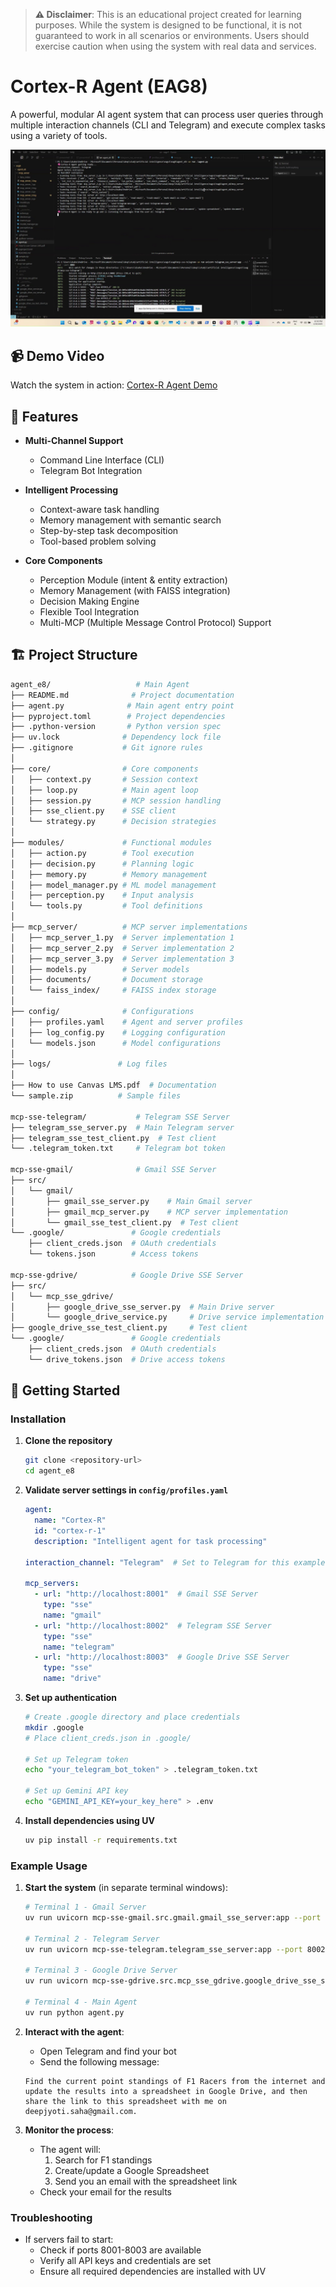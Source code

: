 > **⚠️ Disclaimer**: This is an educational project created for learning purposes. While the system is designed to be functional, it is not guaranteed to work in all scenarios or environments. Users should exercise caution when using the system with real data and services.

# Cortex-R Agent (EAG8)

A powerful, modular AI agent system that can process user queries through multiple interaction channels (CLI and Telegram) and execute complex tasks using a variety of tools.

![Cortex-R Agent Screenshot](agent_e8/s8-screenshot.png)

## 📹 Demo Video
Watch the system in action: [Cortex-R Agent Demo](https://youtu.be/your-video-id)

## 🌟 Features

- **Multi-Channel Support**
  - Command Line Interface (CLI)
  - Telegram Bot Integration
  
- **Intelligent Processing**
  - Context-aware task handling
  - Memory management with semantic search
  - Step-by-step task decomposition
  - Tool-based problem solving

- **Core Components**
  - Perception Module (intent & entity extraction)
  - Memory Management (with FAISS integration)
  - Decision Making Engine
  - Flexible Tool Integration
  - Multi-MCP (Multiple Message Control Protocol) Support

## 🏗️ Project Structure

```bash
agent_e8/                   # Main Agent
├── README.md              # Project documentation
├── agent.py              # Main agent entry point
├── pyproject.toml        # Project dependencies
├── .python-version       # Python version spec
├── uv.lock              # Dependency lock file
├── .gitignore           # Git ignore rules
│
├── core/                # Core components
│   ├── context.py       # Session context
│   ├── loop.py          # Main agent loop
│   ├── session.py       # MCP session handling
│   ├── sse_client.py    # SSE client
│   └── strategy.py      # Decision strategies
│
├── modules/             # Functional modules
│   ├── action.py        # Tool execution
│   ├── decision.py      # Planning logic
│   ├── memory.py        # Memory management
│   ├── model_manager.py # ML model management
│   ├── perception.py    # Input analysis
│   └── tools.py         # Tool definitions
│
├── mcp_server/          # MCP server implementations
│   ├── mcp_server_1.py  # Server implementation 1
│   ├── mcp_server_2.py  # Server implementation 2
│   ├── mcp_server_3.py  # Server implementation 3
│   ├── models.py        # Server models
│   ├── documents/       # Document storage
│   └── faiss_index/     # FAISS index storage
│
├── config/              # Configurations
│   ├── profiles.yaml    # Agent and server profiles
│   ├── log_config.py    # Logging configuration
│   └── models.json      # Model configurations
│
├── logs/               # Log files
│
├── How to use Canvas LMS.pdf  # Documentation
└── sample.zip          # Sample files

mcp-sse-telegram/           # Telegram SSE Server
├── telegram_sse_server.py  # Main Telegram server
├── telegram_sse_test_client.py  # Test client
└── .telegram_token.txt     # Telegram bot token

mcp-sse-gmail/              # Gmail SSE Server
├── src/
│   └── gmail/
│       ├── gmail_sse_server.py    # Main Gmail server
│       ├── gmail_mcp_server.py    # MCP server implementation
│       └── gmail_sse_test_client.py  # Test client
└── .google/               # Google credentials
    ├── client_creds.json  # OAuth credentials
    └── tokens.json        # Access tokens

mcp-sse-gdrive/            # Google Drive SSE Server
├── src/
│   └── mcp_sse_gdrive/
│       ├── google_drive_sse_server.py  # Main Drive server
│       └── google_drive_service.py     # Drive service implementation
├── google_drive_sse_test_client.py     # Test client
└── .google/               # Google credentials
    ├── client_creds.json  # OAuth credentials
    └── drive_tokens.json  # Drive access tokens
```

## 🚀 Getting Started

### Installation

1. **Clone the repository**
   ```bash
   git clone <repository-url>
   cd agent_e8
   ```

2. **Validate server settings in `config/profiles.yaml`**
   ```yaml
   agent:
     name: "Cortex-R"
     id: "cortex-r-1"
     description: "Intelligent agent for task processing"
   
   interaction_channel: "Telegram"  # Set to Telegram for this example
   
   mcp_servers:
     - url: "http://localhost:8001"  # Gmail SSE Server
       type: "sse"
       name: "gmail"
     - url: "http://localhost:8002"  # Telegram SSE Server
       type: "sse"
       name: "telegram"
     - url: "http://localhost:8003"  # Google Drive SSE Server
       type: "sse"
       name: "drive"
   ```

3. **Set up authentication**
   ```bash
   # Create .google directory and place credentials
   mkdir .google
   # Place client_creds.json in .google/
   
   # Set up Telegram token
   echo "your_telegram_bot_token" > .telegram_token.txt
   
   # Set up Gemini API key
   echo "GEMINI_API_KEY=your_key_here" > .env
   ```

4. **Install dependencies using UV**
   ```bash
   uv pip install -r requirements.txt
   ```

### Example Usage

1. **Start the system** (in separate terminal windows):
   ```bash
   # Terminal 1 - Gmail Server
   uv run uvicorn mcp-sse-gmail.src.gmail.gmail_sse_server:app --port 8001

   # Terminal 2 - Telegram Server
   uv run uvicorn mcp-sse-telegram.telegram_sse_server:app --port 8002

   # Terminal 3 - Google Drive Server
   uv run uvicorn mcp-sse-gdrive.src.mcp_sse_gdrive.google_drive_sse_server:app --port 8003

   # Terminal 4 - Main Agent
   uv run python agent.py
   ```

2. **Interact with the agent**:
   - Open Telegram and find your bot
   - Send the following message:
   ```
   Find the current point standings of F1 Racers from the internet and update the results into a spreadsheet in Google Drive, and then share the link to this spreadsheet with me on deepjyoti.saha@gmail.com.
   ```

3. **Monitor the process**:
   - The agent will:
     1. Search for F1 standings
     2. Create/update a Google Spreadsheet
     3. Send you an email with the spreadsheet link
   - Check your email for the results

### Troubleshooting

- If servers fail to start:
  - Check if ports 8001-8003 are available
  - Verify all API keys and credentials are set
  - Ensure all required dependencies are installed with UV
